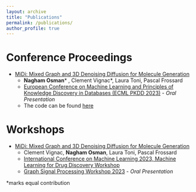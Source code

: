 ```yaml
---
layout: archive
title: "Publications"
permalink: /publications/
author_profile: true
---
```


Conference Proceedings
======
* [MiDi: Mixed Graph and 3D Denoising Diffusion for Molecule Generation](https://arxiv.org/pdf/2302.09048.pdf)
  * **Nagham Osman*** , Clement Vignac*, Laura Toni, Pascal Frossard
  * [European Conference on Machine Learning and Principles of Knowledge Discovery in Databases (ECML PKDD 2023)](https://2023.ecmlpkdd.org/) - *Oral Presentation*
  * The code can be found [here](https://github.com/cvignac/MiDi)

Workshops
======
* [MiDi: Mixed Graph and 3D Denoising Diffusion for Molecule Generation](https://openreview.net/forum?id=M6Ifac3G4HK)
  * Clement Vignac, **Nagham Osman**, Laura Toni, Pascal Frossard
  * [International Conference on Machine Learning 2023, Machine Learning for Drug Discovery Workshop](https://sites.google.com/view/mldd-2023/?pli=1)
  * [Graph Signal Processing Workshop 2023](https://gspworkshop.org/) - *Oral Presentation*

 
 *marks equal contribution
